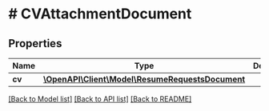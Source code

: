 # # CVAttachmentDocument

## Properties

Name | Type | Description | Notes
------------ | ------------- | ------------- | -------------
**cv** | [**\OpenAPI\Client\Model\ResumeRequestsDocument**](ResumeRequestsDocument.md) |  |

[[Back to Model list]](../../README.md#models) [[Back to API list]](../../README.md#endpoints) [[Back to README]](../../README.md)
